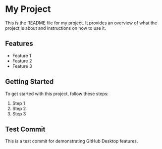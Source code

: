 # My Project

This is the README file for my project. It provides an overview of what the project is about and instructions on how to use it.

## Features

- Feature 1
- Feature 2
- Feature 3

## Getting Started

To get started with this project, follow these steps:

1. Step 1
2. Step 2
3. Step 3

## Test Commit

This is a test commit for demonstrating GitHub Desktop features.
